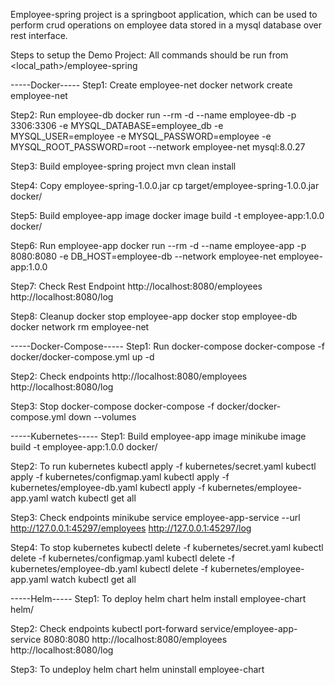 Employee-spring project is a springboot application, which can be used to perform crud operations on employee data stored in a mysql database over rest interface.

Steps to setup the Demo Project:
All commands should be run from <local_path>/employee-spring

-----Docker-----
Step1: Create employee-net
docker network create employee-net

Step2: Run employee-db
docker run --rm -d --name employee-db -p 3306:3306 -e MYSQL_DATABASE=employee_db -e MYSQL_USER=employee -e MYSQL_PASSWORD=employee -e MYSQL_ROOT_PASSWORD=root --network employee-net mysql:8.0.27

Step3: Build employee-spring project
mvn clean install

Step4: Copy employee-spring-1.0.0.jar
cp target/employee-spring-1.0.0.jar docker/

Step5: Build employee-app image
docker image build -t employee-app:1.0.0 docker/

Step6: Run employee-app
docker run --rm -d --name employee-app -p 8080:8080 -e DB_HOST=employee-db --network employee-net employee-app:1.0.0

Step7: Check Rest Endpoint
http://localhost:8080/employees
http://localhost:8080/log

Step8: Cleanup
docker stop employee-app
docker stop employee-db
docker network rm employee-net

-----Docker-Compose-----
Step1: Run docker-compose
docker-compose -f docker/docker-compose.yml up -d

Step2: Check endpoints
http://localhost:8080/employees
http://localhost:8080/log

Step3: Stop docker-compose
docker-compose -f docker/docker-compose.yml down --volumes

-----Kubernetes-----
Step1: Build employee-app image
minikube image build -t employee-app:1.0.0 docker/

Step2: To run kubernetes
kubectl apply -f kubernetes/secret.yaml
kubectl apply -f kubernetes/configmap.yaml
kubectl apply -f kubernetes/employee-db.yaml
kubectl apply -f kubernetes/employee-app.yaml
watch kubectl get all

Step3: Check endpoints
minikube service employee-app-service --url
http://127.0.0.1:45297/employees
http://127.0.0.1:45297/log

Step4: To stop kubernetes
kubectl delete -f kubernetes/secret.yaml
kubectl delete -f kubernetes/configmap.yaml
kubectl delete -f kubernetes/employee-db.yaml
kubectl delete -f kubernetes/employee-app.yaml
watch kubectl get all

-----Helm-----
Step1: To deploy helm chart
helm install employee-chart helm/

Step2: Check endpoints
kubectl port-forward service/employee-app-service 8080:8080
http://localhost:8080/employees
http://localhost:8080/log

Step3: To undeploy helm chart
helm uninstall employee-chart
